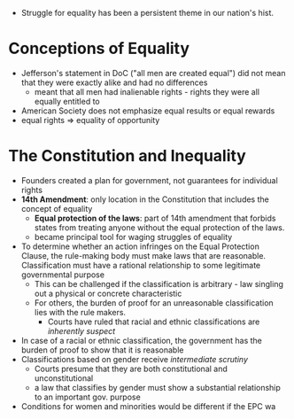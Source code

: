 - Struggle for equality has been a persistent theme in our nation's hist.
# Conceptions of Equality
- Jefferson's statement in DoC ("all men are created equal") did not mean that they were exactly alike and had no differences
	- meant that all men had inalienable rights - rights they were all equally entitled to
- American Society does not emphasize equal results or equal rewards
- equal rights => equality of opportunity

# The Constitution and Inequality
- Founders created a plan for government, not guarantees for individual rights
- **14th Amendment**: only location in the Constitution that includes the concept of equality
	- **Equal protection of the laws**: part of 14th amendment that forbids states from treating anyone without the equal protection of the laws.
	- became principal tool for waging struggles of equality
- To determine whether an action infringes on the Equal Protection Clause, the rule-making body must make laws that are reasonable. Classification must have a rational relationship to some legitimate governmental purpose
	- This can be challenged if the classification is arbitrary - law singling out a physical or concrete characteristic
	- For others, the burden of proof for an unreasonable classification lies with the rule makers.
		- Courts have ruled that racial and ethnic classifications are *inherently suspect*
- In case of a racial or ethnic classification, the government has the burden of proof to show that it is reasonable
- Classifications based on gender receive *intermediate scrutiny*
	- Courts presume that they are both constitutional and unconstitutional
	- a law that classifies by gender must show a substantial relationship to an important gov. purpose
- Conditions for women and minorities would be different if the EPC wa
